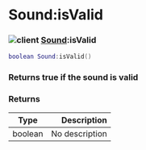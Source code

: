 # Sound:isValid

### ![client](../../home/sound/.gitbook/assets/client.png) [Sound](../../home/sound/home/Sound/):isValid

```lua
boolean Sound:isValid()
```

### Returns true if the sound is valid

### Returns

| Type    |    Description |
| ------- | -------------: |
| boolean | No description |

